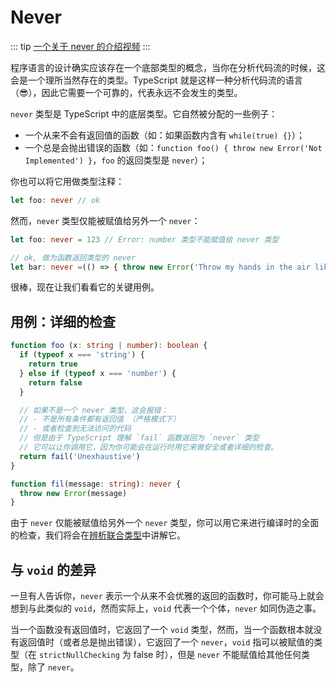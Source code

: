# Never

::: tip
[一个关于 never 的介绍视频](https://egghead.io/lessons/typescript-use-the-never-type-to-avoid-code-with-dead-ends-using-typescript)
:::

程序语言的设计确实应该存在一个底部类型的概念，当你在分析代码流的时候，这会是一个理所当然存在的类型。TypeScript 就是这样一种分析代码流的语言（:sunglasses:），因此它需要一个可靠的，代表永远不会发生的类型。

`never` 类型是 TypeScript 中的底层类型。它自然被分配的一些例子：

- 一个从来不会有返回值的函数（如：如果函数内含有 `while(true) {}`）；
- 一个总是会抛出错误的函数（如：`function foo() { throw new Error('Not Implemented') }`，`foo` 的返回类型是 `never`）；

你也可以将它用做类型注释：

```ts
let foo: never // ok
```

然而，`never` 类型仅能被赋值给另外一个 `never`：

```ts
let foo: never = 123 // Error: number 类型不能赋值给 never 类型

// ok, 做为函数返回类型的 never
let bar: never =(() => { throw new Error('Throw my hands in the air like I just dont care') })()
```

很棒，现在让我们看看它的关键用例。

## 用例：详细的检查

```ts
function foo (x: string | number): boolean {
  if (typeof x === 'string') {
    return true
  } else if (typeof x === 'number') {
    return false
  }

  // 如果不是一个 never 类型，这会报错：
  // - 不是所有条件都有返回值 （严格模式下）
  // - 或者检查到无法访问的代码
  // 但是由于 TypeScript 理解 `fail` 函数返回为 `never` 类型
  // 它可以让你调用它，因为你可能会在运行时用它来做安全或者详细的检查。
  return fail('Unexhaustive')
}

function fil(message: string): never {
  throw new Error(message)
}
```

由于 `never` 仅能被赋值给另外一个 `never` 类型，你可以用它来进行编译时的全面的检查，我们将会在[辨析联合类型](./discrominatedUnion.md)中讲解它。

## 与 `void` 的差异

一旦有人告诉你，`never` 表示一个从来不会优雅的返回的函数时，你可能马上就会想到与此类似的 `void`，然而实际上，`void` 代表一个个体，`never` 如同伪造之事。

当一个函数没有返回值时，它返回了一个 `void` 类型，然而，当一个函数根本就没有返回值时（或者总是抛出错误），它返回了一个 `never`，`void` 指可以被赋值的类型（在 `strictNullChecking` 为 false 时），但是 `never` 不能赋值给其他任何类型，除了 `never`。